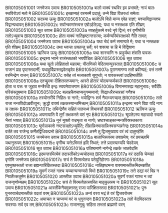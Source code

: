 BR0105051001	जनमेजय उवाच
BR0105051001a	बालो वाक्यं स्थविर इव प्रभाषते; नायं बालः स्थविरोऽयं मतो मे
BR0105051001c	इच्छाम्यहं वरमस्मै प्रदातुं; तन्मे विप्रा वितरध्वं समेताः
BR0105051002	सदस्या ऊचुः
BR0105051002a	बालोऽपि विप्रो मान्य एवेह राज्ञां; यश्चाविद्वान्यश्च विद्वान्यथावत्
BR0105051002c	सर्वान्कामांस्त्वत्त एषोऽर्हतेऽद्य; यथा च नस्तक्षक एति शीघ्रम्
BR0105051003	सूत उवाच
BR0105051003a	व्याहर्तुकामे वरदे नृपे द्विजं; वरं वृणीष्वेति ततोऽभ्युवाच
BR0105051003c	होता वाक्यं नातिहृष्टान्तरात्मा; कर्मण्यस्मिंस्तक्षको नैति तावत्
BR0105051004	जनमेजय उवाच
BR0105051004a	यथा चेदं कर्म समाप्यते मे; यथा च नस्तक्षक एति शीघ्रम्
BR0105051004c	तथा भवन्तः प्रयतन्तु सर्वे; परं शक्त्या स हि मे विद्विषाणः
BR0105051005	ऋत्विज ऊचुः
BR0105051005a	यथा शास्त्राणि नः प्राहुर्यथा शंसति पावकः
BR0105051005c	इन्द्रस्य भवने राजंस्तक्षको भयपीडितः
BR0105051006	सूत उवाच
BR0105051006a	यथा सूतो लोहिताक्षो महात्मा; पौराणिको वेदितवान्पुरस्तात्
BR0105051006c	स राजानं प्राह पृष्टस्तदानीं; यथाहुर्विप्रास्तद्वदेतन्नृदेव
BR0105051007a	पुराणमागम्य ततो ब्रवीम्यहं; दत्तं तस्मै वरमिन्द्रेण राजन्
BR0105051007c	वसेह त्वं मत्सकाशे सुगुप्तो; न पावकस्त्वां प्रदहिष्यतीति
BR0105051008a	एतच्छ्रुत्वा दीक्षितस्तप्यमान; आस्ते होतारं चोदयन्कर्मकाले
BR0105051008c	होता च यत्तः स जुहाव मन्त्रैरथो इन्द्रः स्वयमेवाजगाम
BR0105051009a	विमानमारुह्य महानुभावः; सर्वैर्देवैः परिसंस्तूयमानः
BR0105051009c	बलाहकैश्चाप्यनुगम्यमानो; विद्याधरैरप्सरसां गणैश्च
BR0105051010a	तस्योत्तरीये निहितः स नागो; भयोद्विग्नः शर्म नैवाभ्यगच्छत्
BR0105051010c	ततो राजा मन्त्रविदोऽब्रवीत्पुनः; क्रुद्धो वाक्यं तक्षकस्यान्तमिच्छन्
BR0105051011a	इन्द्रस्य भवने विप्रा यदि नागः स तक्षकः
BR0105051011c	तमिन्द्रेणैव सहितं पातयध्वं विभावसौ
BR0105051012 	ऋत्विज ऊचुः
BR0105051012a	अयमायाति वै तूर्णं तक्षकस्ते वशं नृप
BR0105051012c	श्रूयतेऽस्य महान्नादो रुवतो भैरवं भयात्
BR0105051013a	नूनं मुक्तो वज्रभृता स नागो; भ्रष्टश्चाङ्कान्मन्त्रविस्रस्तकायः
BR0105051013c	घूर्णन्नाकाशे नष्टसञ्ज्ञोऽभ्युपैति; तीव्रान्निःश्वासान्निःश्वसन्पन्नगेन्द्रः
BR0105051014a	वर्तते तव राजेन्द्र कर्मैतद्विधिवत्प्रभो
BR0105051014c	अस्मै तु द्विजमुख्याय वरं त्वं दातुमर्हसि
BR0105051015 	जनमेजय उवाच
BR0105051015a	बालाभिरूपस्य तवाप्रमेय; वरं प्रयच्छामि यथानुरूपम्
BR0105051015c	वृणीष्व यत्तेऽभिमतं हृदि स्थितं; तत्ते प्रदास्याम्यपि चेददेयम्
BR0105051016 	सूत उवाच
BR0105051016a	पतिष्यमाणे नागेन्द्रे तक्षके जातवेदसि
BR0105051016c	इदमन्तरमित्येवं तदास्तीकोऽभ्यचोदयत्
BR0105051017a	वरं ददासि चेन्मह्यं वृणोमि जनमेजय
BR0105051017c	सत्रं ते विरमत्वेतन्न पतेयुरिहोरगाः
BR0105051018a	एवमुक्तस्ततो राजा ब्रह्मन्पारिक्षितस्तदा
BR0105051018c	नातिहृष्टमना वाक्यमास्तीकमिदमब्रवीत्
BR0105051019a	सुवर्णं रजतं गाश्च यच्चान्यन्मन्यसे विभो
BR0105051019c	तत्ते दद्यां वरं विप्र न निवर्तेत्क्रतुर्मम
BR0105051020 	आस्तीक उवाच
BR0105051020a	सुवर्णं रजतं गाश्च न त्वां राजन्वृणोम्यहम्
BR0105051020c	सत्रं ते विरमत्वेतत्स्वस्ति मातृकुलस्य नः
BR0105051021 	सूत उवाच
BR0105051021a	आस्तीकेनैवमुक्तस्तु राजा पारिक्षितस्तदा
BR0105051021c	पुनः पुनरुवाचेदमास्तीकं वदतां वरम्
BR0105051022a	अन्यं वरय भद्रं ते वरं द्विजवरोत्तम
BR0105051022c	अयाचत न चाप्यन्यं वरं स भृगुनन्दन
BR0105051023a	ततो वेदविदस्तत्र सदस्याः सर्व एव तम्
BR0105051023c	राजानमूचुः सहिता लभतां ब्राह्मणो वरम्
